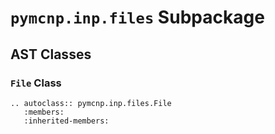 # `pymcnp.inp.files` Subpackage

## AST Classes

### `File` Class

```{eval-rst}
.. autoclass:: pymcnp.inp.files.File
   :members:
   :inherited-members:
```
